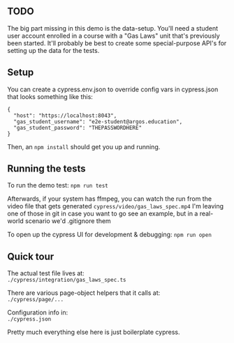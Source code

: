 ## TODO

The big part missing in this demo is the data-setup. You'll need a
student user account enrolled in a course with a "Gas Laws" unit
that's previously been started. It'll probably be best to create
some special-purpose API's for setting up the data for the tests.

## Setup

You can create a cypress.env.json to override config vars in cypress.json
that looks something like this:

```
{
  "host": "https://localhost:8043",
  "gas_student_username": "e2e-student@argos.education",
  "gas_student_password": "THEPASSWORDHERE"
}
```

Then, an `npm install` should get you up and running.

## Running the tests

To run the demo test:
`npm run test`

Afterwards, if your system has ffmpeg, you can watch the run from the video file
that gets generated `cypress/video/gas_laws_spec.mp4`
I'm leaving one of those in git in case you want to go see an example, but in a real-world
scenario we'd .gitignore them

To open up the cypress UI for development & debugging:
`npm run open`

## Quick tour

The actual test file lives at:  
`./cypress/integration/gas_laws_spec.ts`

There are various page-object helpers that it calls at:  
`./cypress/page/...`

Configuration info in:  
`./cypress.json`

Pretty much everything else here is just boilerplate cypress.
